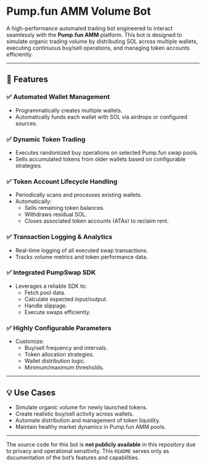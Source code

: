 # Pump.fun AMM Volume Bot

A high-performance automated trading bot engineered to interact seamlessly with the **Pump.fun AMM** platform. This bot is designed to simulate organic trading volume by distributing SOL across multiple wallets, executing continuous buy/sell operations, and managing token accounts efficiently.

---

## 📌 Features

### ✅ Automated Wallet Management
- Programmatically creates multiple wallets.
- Automatically funds each wallet with SOL via airdrops or configured sources.

### ✅ Dynamic Token Trading
- Executes randomized buy operations on selected Pump.fun swap pools.
- Sells accumulated tokens from older wallets based on configurable strategies.

### ✅ Token Account Lifecycle Handling
- Periodically scans and processes existing wallets.
- Automatically:
  - Sells remaining token balances.
  - Withdraws residual SOL.
  - Closes associated token accounts (ATAs) to reclaim rent.

### ✅ Transaction Logging & Analytics
- Real-time logging of all executed swap transactions.
- Tracks volume metrics and token performance data.

### ✅ Integrated PumpSwap SDK
- Leverages a reliable SDK to:
  - Fetch pool data.
  - Calculate expected input/output.
  - Handle slippage.
  - Execute swaps efficiently.

### ✅ Highly Configurable Parameters
- Customize:
  - Buy/sell frequency and intervals.
  - Token allocation strategies.
  - Wallet distribution logic.
  - Minimum/maximum thresholds.

---

## 💡 Use Cases

- Simulate organic volume for newly launched tokens.
- Create realistic buy/sell activity across wallets.
- Automate distribution and management of token liquidity.
- Maintain healthy market dynamics in Pump.fun AMM pools.

---

The source code for this bot is **not publicly available** in this repository due to privacy and operational sensitivity. This `README` serves only as documentation of the bot’s features and capabilities.
